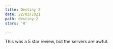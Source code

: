 ```yaml
---
title: Destiny 2
date: 22/03/2021
path: destiny-2
stars: '4'

---
```

This was a 5 star review, but the servers are awful.